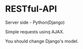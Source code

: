 # RESTful-API

Server side - Python(Django)

Simple requests usinq AJAX.

You should change Django's model.
